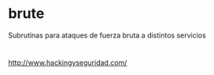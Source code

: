 # brute
Subrutinas para ataques de fuerza bruta a distintos servicios





#
http://www.hackingyseguridad.com/
# 


